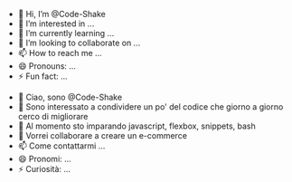 - 👋 Hi, I’m @Code-Shake
- 👀 I’m interested in ...
- 🌱 I’m currently learning ...
- 💞️ I’m looking to collaborate on ...
- 📫 How to reach me ...
- 😄 Pronouns: ...
- ⚡ Fun fact: ...

<!---
Code-Shake/Code-Shake is a ✨ special ✨ repository because its `README.md` (this file) appears on your GitHub profile.
You can click the Preview link to take a look at your changes.
--->


- 👋 Ciao, sono @Code-Shake
- 👀 Sono interessato a condividere un po' del codice che giorno a giorno cerco di migliorare
- 🌱 Al momento sto imparando javascript, flexbox, snippets, bash
- 💞️ Vorrei collaborare a creare un e-commerce
- 📫 Come contattarmi ...
- 😄 Pronomi: ...
- ⚡ Curiosità: ...

<!---
Code-Shake/Code-Shake è un repository ✨ speciale ✨ perché il suo `README.md` (questo file) appare sul tuo profilo GitHub.
Puoi cliccare sul link Anteprima per dare un'occhiata alle tue modifiche.
--->